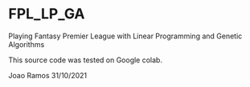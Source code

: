 # FPL_LP_GA
Playing Fantasy Premier League with Linear Programming and Genetic Algorithms

This source code was tested on Google colab.


Joao Ramos
31/10/2021
